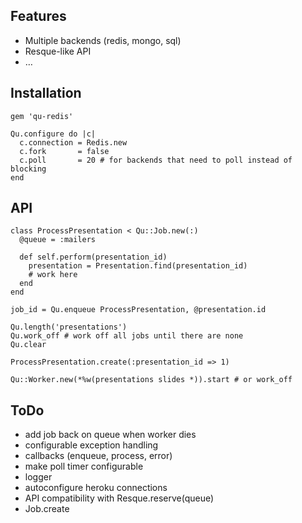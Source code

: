 ## Features

* Multiple backends (redis, mongo, sql)
* Resque-like API
* …

## Installation

    gem 'qu-redis'

    Qu.configure do |c|
      c.connection = Redis.new
      c.fork       = false
      c.poll       = 20 # for backends that need to poll instead of blocking
    end

## API

    class ProcessPresentation < Qu::Job.new(:)
      @queue = :mailers

      def self.perform(presentation_id)
        presentation = Presentation.find(presentation_id)
        # work here
      end
    end

    job_id = Qu.enqueue ProcessPresentation, @presentation.id

    Qu.length('presentations')
    Qu.work_off # work off all jobs until there are none
    Qu.clear

    ProcessPresentation.create(:presentation_id => 1)

    Qu::Worker.new(*%w(presentations slides *)).start # or work_off

## ToDo

* add job back on queue when worker dies
* configurable exception handling
* callbacks (enqueue, process, error)
* make poll timer configurable
* logger
* autoconfigure heroku connections
* API compatibility with Resque.reserve(queue)
* Job.create